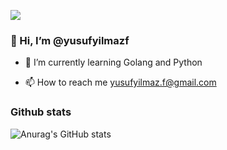 ![](https://komarev.com/ghpvc/?username=yusufyilmazf&label=PROFILE+VIEWS)



### 👋 Hi, I’m @yusufyilmazf

- 🌱 I’m currently learning Golang and Python 

- 📫 How to reach me  yusufyilmaz.f@gmail.com

### Github stats


![Anurag's GitHub stats](https://github-readme-stats.vercel.app/api?username=yusufyilmazf&count_private=true)
